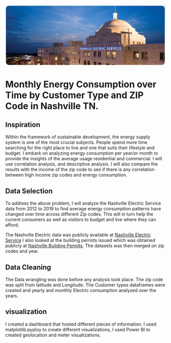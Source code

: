    <img src="images/NES_night.jpg">                                     

# Monthly Energy Consumption over Time by Customer Type and ZIP Code in Nashville TN.

## Inspiration 
Within the framework of sustainable development, the energy supply system is one of the most crucial subjects. People spend more time searching for the right place to live and one that suits their lifestyle and budget. I embark on analyzing energy consumption per year/or month to provide the insights of the average usage residential and commercial. I will use correlation analysis, and descriptive analysis. I will also compare the results with the income of the zip code to see if there is any correlation between high income zip codes and energy consumption.  

## Data Selection
To address the above problem, I will analyze the Nashville Electric Service data from 2012 to 2019 to find average energy consumption patterns have changed over time across different Zip codes. This will in turn help the current consumers as well as visitors to budget and live where they can afford. 

The Nashville Electric data was publicly available at [Nashville Electric Service](https://data.nashville.gov/Energy-Usage/NES-Monthly-Energy-Consumption-by-Customer-Type-an/vbx7-mn5i) I also looked at the building permits issued which was obtained publicly at [Nashville Building Permits](https://data.nashville.gov/browse?q=Building%20Permits%20Issued&sortBy=relevance). The datasets was then merged on zip codes and year. 

## Data Cleaning
The Data wrangling was done before any analysis took place. The zip code was split from latitude and Longitude. The Customer types dataframes were created and yearly and monthly Electric consumption analyzed over the years. 

## visualization

I created a dashboard that hosted different pieces of information. I used matplotlib.pyploy to create different visualizations, I used Power BI to created geolocation and meter visualizations. 
